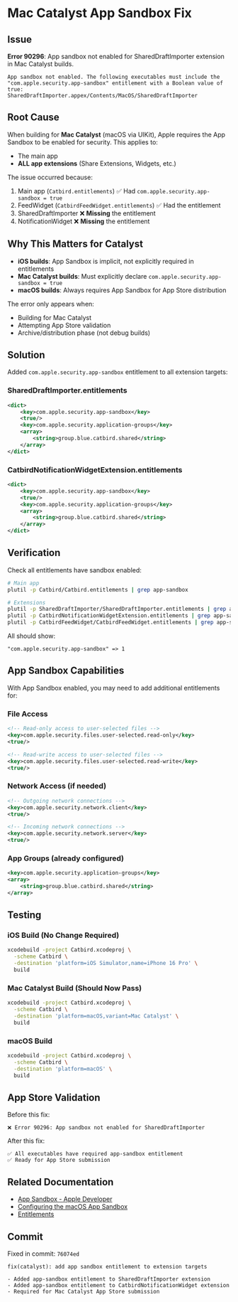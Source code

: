 # Mac Catalyst App Sandbox Fix

## Issue
**Error 90296**: App sandbox not enabled for SharedDraftImporter extension in Mac Catalyst builds.

```
App sandbox not enabled. The following executables must include the 
"com.apple.security.app-sandbox" entitlement with a Boolean value of true:
SharedDraftImporter.appex/Contents/MacOS/SharedDraftImporter
```

## Root Cause

When building for **Mac Catalyst** (macOS via UIKit), Apple requires the App Sandbox to be enabled for security. This applies to:
- The main app
- **ALL app extensions** (Share Extensions, Widgets, etc.)

The issue occurred because:
1. Main app (`Catbird.entitlements`) ✅ Had `com.apple.security.app-sandbox = true`
2. FeedWidget (`CatbirdFeedWidget.entitlements`) ✅ Had the entitlement
3. SharedDraftImporter ❌ **Missing** the entitlement
4. NotificationWidget ❌ **Missing** the entitlement

## Why This Matters for Catalyst

- **iOS builds**: App Sandbox is implicit, not explicitly required in entitlements
- **Mac Catalyst builds**: Must explicitly declare `com.apple.security.app-sandbox = true`
- **macOS builds**: Always requires App Sandbox for App Store distribution

The error only appears when:
- Building for Mac Catalyst
- Attempting App Store validation
- Archive/distribution phase (not debug builds)

## Solution

Added `com.apple.security.app-sandbox` entitlement to all extension targets:

### SharedDraftImporter.entitlements
```xml
<dict>
    <key>com.apple.security.app-sandbox</key>
    <true/>
    <key>com.apple.security.application-groups</key>
    <array>
        <string>group.blue.catbird.shared</string>
    </array>
</dict>
```

### CatbirdNotificationWidgetExtension.entitlements
```xml
<dict>
    <key>com.apple.security.app-sandbox</key>
    <true/>
    <key>com.apple.security.application-groups</key>
    <array>
        <string>group.blue.catbird.shared</string>
    </array>
</dict>
```

## Verification

Check all entitlements have sandbox enabled:
```bash
# Main app
plutil -p Catbird/Catbird.entitlements | grep app-sandbox

# Extensions
plutil -p SharedDraftImporter/SharedDraftImporter.entitlements | grep app-sandbox
plutil -p CatbirdNotificationWidgetExtension.entitlements | grep app-sandbox
plutil -p CatbirdFeedWidget/CatbirdFeedWidget.entitlements | grep app-sandbox
```

All should show:
```
"com.apple.security.app-sandbox" => 1
```

## App Sandbox Capabilities

With App Sandbox enabled, you may need to add additional entitlements for:

### File Access
```xml
<!-- Read-only access to user-selected files -->
<key>com.apple.security.files.user-selected.read-only</key>
<true/>

<!-- Read-write access to user-selected files -->
<key>com.apple.security.files.user-selected.read-write</key>
<true/>
```

### Network Access (if needed)
```xml
<!-- Outgoing network connections -->
<key>com.apple.security.network.client</key>
<true/>

<!-- Incoming network connections -->
<key>com.apple.security.network.server</key>
<true/>
```

### App Groups (already configured)
```xml
<key>com.apple.security.application-groups</key>
<array>
    <string>group.blue.catbird.shared</string>
</array>
```

## Testing

### iOS Build (No Change Required)
```bash
xcodebuild -project Catbird.xcodeproj \
  -scheme Catbird \
  -destination 'platform=iOS Simulator,name=iPhone 16 Pro' \
  build
```

### Mac Catalyst Build (Should Now Pass)
```bash
xcodebuild -project Catbird.xcodeproj \
  -scheme Catbird \
  -destination 'platform=macOS,variant=Mac Catalyst' \
  build
```

### macOS Build
```bash
xcodebuild -project Catbird.xcodeproj \
  -scheme Catbird \
  -destination 'platform=macOS' \
  build
```

## App Store Validation

Before this fix:
```
❌ Error 90296: App sandbox not enabled for SharedDraftImporter
```

After this fix:
```
✅ All executables have required app-sandbox entitlement
✅ Ready for App Store submission
```

## Related Documentation

- [App Sandbox - Apple Developer](https://developer.apple.com/documentation/security/app_sandbox)
- [Configuring the macOS App Sandbox](https://developer.apple.com/documentation/security/app_sandbox/configuring_the_macos_app_sandbox)
- [Entitlements](https://developer.apple.com/documentation/bundleresources/entitlements)

## Commit

Fixed in commit: `76074ed`
```
fix(catalyst): add app sandbox entitlement to extension targets

- Added app-sandbox entitlement to SharedDraftImporter extension
- Added app-sandbox entitlement to CatbirdNotificationWidget extension
- Required for Mac Catalyst App Store submission
```
